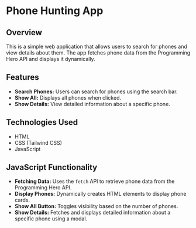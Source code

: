 # Phone Hunting App

## Overview
This is a simple web application that allows users to search for phones and view details about them. The app fetches phone data from the Programming Hero API and displays it dynamically.

## Features
- **Search Phones:** Users can search for phones using the search bar.
- **Show All:** Displays all phones when clicked.
- **Show Details:** View detailed information about a specific phone.

## Technologies Used
- HTML
- CSS (Tailwind CSS)
- JavaScript


## JavaScript Functionality
- **Fetching Data:** Uses the `fetch` API to retrieve phone data from the Programming Hero API.
- **Display Phones:** Dynamically creates HTML elements to display phone cards.
- **Show All Button:** Toggles visibility based on the number of phones.
- **Show Details:** Fetches and displays detailed information about a specific phone using a modal.
